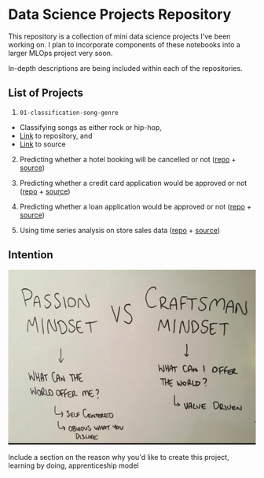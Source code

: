 # Data Science Projects Repository

This repository is a collection of mini data science projects I've been working on. I plan to incorporate components of these notebooks into a larger MLOps project very soon.

In-depth descriptions are being included within each of the repositories.

## List of Projects

1. `01-classification-song-genre`
* Classifying songs as either rock or hip-hop,
* [Link](https://github.com/kpath1999/datacamp-projects/tree/main/01-classification-song-genre) to repository, and
* [Link](https://app.datacamp.com/learn/projects/449) to source

2. Predicting whether a hotel booking will be cancelled or not ([repo](https://github.com/kpath1999/datacamp-projects/tree/main/02-hotel-booking-demand) + [source](https://www.datacamp.com/workspace/datasets/dataset-python-hotel-booking-demand))

3. Predicting whether a credit card application would be approved or not ([repo](https://github.com/kpath1999/datacamp-projects/tree/main/03-credit-card-approval) + [source](https://app.datacamp.com/learn/projects/558))

4. Predicting whether a loan application would be approved or not ([repo](https://github.com/kpath1999/datacamp-projects/tree/main/04-loan-approval-predictor) + [source](https://www.datacamp.com/workspace/datasets/dataset-python-loans))

5. Using time series analysis on store sales data ([repo](https://github.com/kpath1999/datacamp-projects/tree/main/05-grocery-time-series) + [source](https://www.kaggle.com/competitions/store-sales-time-series-forecasting/code?competitionId=29781&sortBy=voteCount&language=Python))

## Intention

![Crafstman's mindset](craftsman-mindset.png)

Include a section on the reason why you'd like to create this project, learning by doing, apprenticeship model